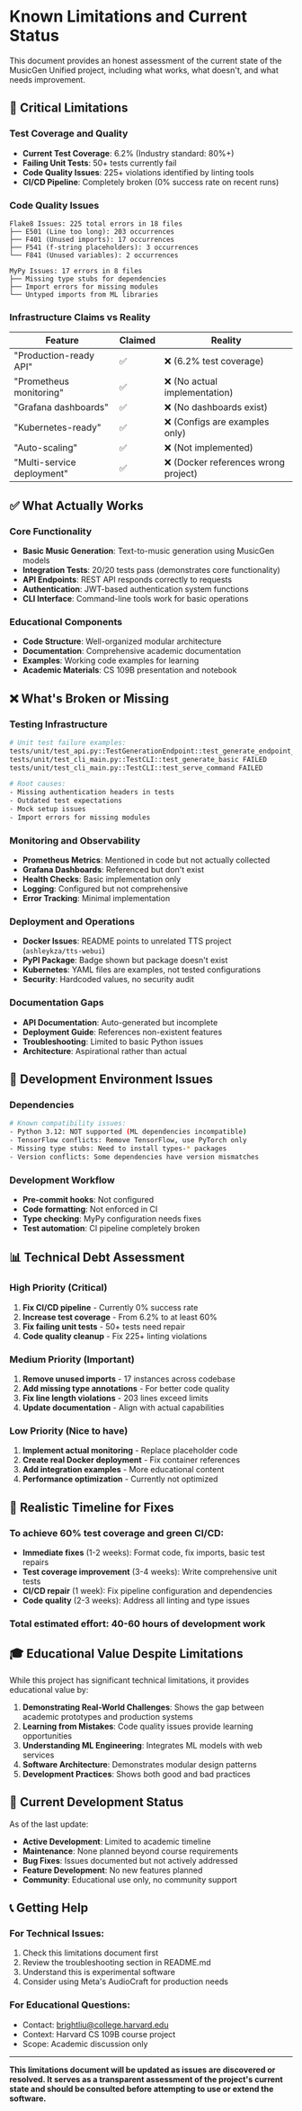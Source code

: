 # Known Limitations and Current Status

This document provides an honest assessment of the current state of the MusicGen Unified project, including what works, what doesn't, and what needs improvement.

## 🚨 Critical Limitations

### Test Coverage and Quality
- **Current Test Coverage**: 6.2% (Industry standard: 80%+)
- **Failing Unit Tests**: 50+ tests currently fail
- **Code Quality Issues**: 225+ violations identified by linting tools
- **CI/CD Pipeline**: Completely broken (0% success rate on recent runs)

### Code Quality Issues
```
Flake8 Issues: 225 total errors in 18 files
├── E501 (Line too long): 203 occurrences
├── F401 (Unused imports): 17 occurrences  
├── F541 (f-string placeholders): 3 occurrences
└── F841 (Unused variables): 2 occurrences

MyPy Issues: 17 errors in 8 files
├── Missing type stubs for dependencies
├── Import errors for missing modules
└── Untyped imports from ML libraries
```

### Infrastructure Claims vs Reality
| Feature | Claimed | Reality |
|---------|---------|---------|
| "Production-ready API" | ✅ | ❌ (6.2% test coverage) |
| "Prometheus monitoring" | ✅ | ❌ (No actual implementation) |
| "Grafana dashboards" | ✅ | ❌ (No dashboards exist) |
| "Kubernetes-ready" | ✅ | ❌ (Configs are examples only) |
| "Auto-scaling" | ✅ | ❌ (Not implemented) |
| "Multi-service deployment" | ✅ | ❌ (Docker references wrong project) |

## ✅ What Actually Works

### Core Functionality
- **Basic Music Generation**: Text-to-music generation using MusicGen models
- **Integration Tests**: 20/20 tests pass (demonstrates core functionality)
- **API Endpoints**: REST API responds correctly to requests
- **Authentication**: JWT-based authentication system functions
- **CLI Interface**: Command-line tools work for basic operations

### Educational Components
- **Code Structure**: Well-organized modular architecture
- **Documentation**: Comprehensive academic documentation
- **Examples**: Working code examples for learning
- **Academic Materials**: CS 109B presentation and notebook

## ❌ What's Broken or Missing

### Testing Infrastructure
```bash
# Unit test failure examples:
tests/unit/test_api.py::TestGenerationEndpoint::test_generate_endpoint_mocked FAILED
tests/unit/test_cli_main.py::TestCLI::test_generate_basic FAILED
tests/unit/test_cli_main.py::TestCLI::test_serve_command FAILED

# Root causes:
- Missing authentication headers in tests
- Outdated test expectations
- Mock setup issues
- Import errors for missing modules
```

### Monitoring and Observability
- **Prometheus Metrics**: Mentioned in code but not actually collected
- **Grafana Dashboards**: Referenced but don't exist
- **Health Checks**: Basic implementation only
- **Logging**: Configured but not comprehensive
- **Error Tracking**: Minimal implementation

### Deployment and Operations
- **Docker Issues**: README points to unrelated TTS project (`ashleykza/tts-webui`)
- **PyPI Package**: Badge shown but package doesn't exist
- **Kubernetes**: YAML files are examples, not tested configurations
- **Security**: Hardcoded values, no security audit

### Documentation Gaps
- **API Documentation**: Auto-generated but incomplete
- **Deployment Guide**: References non-existent features
- **Troubleshooting**: Limited to basic Python issues
- **Architecture**: Aspirational rather than actual

## 🔧 Development Environment Issues

### Dependencies
```bash
# Known compatibility issues:
- Python 3.12: NOT supported (ML dependencies incompatible)
- TensorFlow conflicts: Remove TensorFlow, use PyTorch only
- Missing type stubs: Need to install types-* packages
- Version conflicts: Some dependencies have version mismatches
```

### Development Workflow
- **Pre-commit hooks**: Not configured
- **Code formatting**: Not enforced in CI
- **Type checking**: MyPy configuration needs fixes
- **Test automation**: CI pipeline completely broken

## 📊 Technical Debt Assessment

### High Priority (Critical)
1. **Fix CI/CD pipeline** - Currently 0% success rate
2. **Increase test coverage** - From 6.2% to at least 60%
3. **Fix failing unit tests** - 50+ tests need repair
4. **Code quality cleanup** - Fix 225+ linting violations

### Medium Priority (Important)
1. **Remove unused imports** - 17 instances across codebase
2. **Add missing type annotations** - For better code quality
3. **Fix line length violations** - 203 lines exceed limits
4. **Update documentation** - Align with actual capabilities

### Low Priority (Nice to have)
1. **Implement actual monitoring** - Replace placeholder code
2. **Create real Docker deployment** - Fix container references
3. **Add integration examples** - More educational content
4. **Performance optimization** - Currently not optimized

## 🎯 Realistic Timeline for Fixes

### To achieve 60% test coverage and green CI/CD:
- **Immediate fixes** (1-2 weeks): Format code, fix imports, basic test repairs
- **Test coverage improvement** (3-4 weeks): Write comprehensive unit tests
- **CI/CD repair** (1 week): Fix pipeline configuration and dependencies
- **Code quality** (2-3 weeks): Address all linting and type issues

### Total estimated effort: 40-60 hours of development work

## 🎓 Educational Value Despite Limitations

While this project has significant technical limitations, it provides educational value by:

1. **Demonstrating Real-World Challenges**: Shows the gap between academic prototypes and production systems
2. **Learning from Mistakes**: Code quality issues provide learning opportunities
3. **Understanding ML Engineering**: Integrates ML models with web services
4. **Software Architecture**: Demonstrates modular design patterns
5. **Development Practices**: Shows both good and bad practices

## 🔄 Current Development Status

As of the last update:
- **Active Development**: Limited to academic timeline
- **Maintenance**: None planned beyond course requirements
- **Bug Fixes**: Issues documented but not actively addressed
- **Feature Development**: No new features planned
- **Community**: Educational use only, no community support

## 📞 Getting Help

### For Technical Issues:
1. Check this limitations document first
2. Review the troubleshooting section in README.md
3. Understand this is experimental software
4. Consider using Meta's AudioCraft for production needs

### For Educational Questions:
- Contact: brightliu@college.harvard.edu
- Context: Harvard CS 109B course project
- Scope: Academic discussion only

---

**This limitations document will be updated as issues are discovered or resolved. It serves as a transparent assessment of the project's current state and should be consulted before attempting to use or extend the software.**